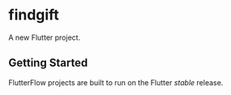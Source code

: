 # findgift

A new Flutter project.

## Getting Started

FlutterFlow projects are built to run on the Flutter _stable_ release.

